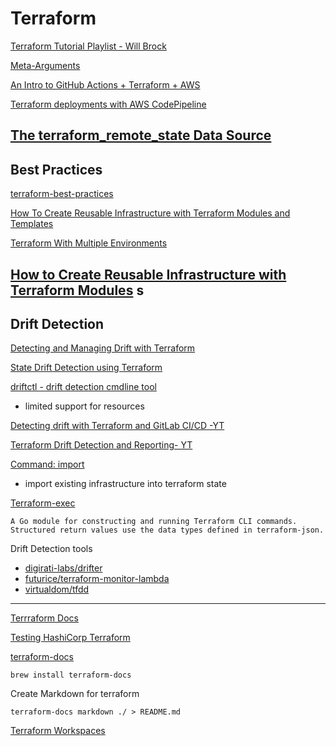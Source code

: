 # Terraform
    
[Terraform Tutorial Playlist - Will Brock](https://www.youtube.com/watch?v=vwn77cUarTs&list=PL8HowI-L-3_9bkocmR3JahQ4Y-Pbqs2Nt&index=1)

[Meta-Arguments](https://www.terraform.io/docs/configuration/resources.html#meta-arguments) 


[An Intro to GitHub Actions + Terraform + AWS](https://medium.com/swlh/lets-do-devops-github-actions-terraform-aws-77ef6078e4f2)

[Terraform deployments with AWS CodePipeline](https://faun.pub/terraform-deployments-with-aws-codepipeline-342074248843)

[The terraform_remote_state Data Source](https://www.terraform.io/docs/language/state/remote-state-data.html)
---
## Best Practices

[terraform-best-practices](https://www.terraform-best-practices.com/)

[How To Create Reusable Infrastructure with Terraform Modules and Templates](https://www.digitalocean.com/community/tutorials/how-to-create-reusable-infrastructure-with-terraform-modules-and-templates)

[Terraform With Multiple Environments](https://www.codurance.com/publications/2020/04/28/terraform-with-multiple-environments)

[How to Create Reusable Infrastructure with Terraform Modules](https://www.oreilly.com/library/view/terraform-up-and/9781491977071/ch04.html)
s
---
## Drift Detection 
[Detecting and Managing Drift with Terraform](https://www.hashicorp.com/blog/detecting-and-managing-drift-with-terraform)

[State Drift Detection using Terraform](https://medium.com/galvanize/state-drift-detection-using-terraform-d0383628d2ea)

[driftctl - drift detection cmdline tool](https://driftctl.com/)
- limited support for resources

[Detecting drift with Terraform and GitLab CI/CD -YT](https://youtu.be/Jh3pjr0uqWc)

[Terraform Drift Detection and Reporting- YT](https://youtu.be/zlwhw3YGlUc)


[Command: import](https://www.terraform.io/docs/cli/commands/import.html)
- import existing infrastructure into terraform state

[Terraform-exec](https://github.com/hashicorp/terraform-exec)
    
    A Go module for constructing and running Terraform CLI commands. Structured return values use the data types defined in terraform-json.

Drift Detection tools
- [digirati-labs/drifter](https://github.com/digirati-labs/drifter)
- [futurice/terraform-monitor-lambda](https://github.com/futurice/terraform-monitor-lambda)
- [virtualdom/tfdd](https://github.com/virtualdom/tfdd)


---

[Terrraform Docs](https://terraform-docs.io/user-guide/introduction/)

[Testing HashiCorp Terraform](https://www.hashicorp.com/blog/testing-hashicorp-terraform)

[terraform-docs](https://github.com/terraform-docs/terraform-docs)

`brew install terraform-docs`

Create Markdown for terraform 

`terraform-docs markdown ./ > README.md`

[Terraform Workspaces](https://github.com/OT-TRAINING/Terraform_Workspace)
